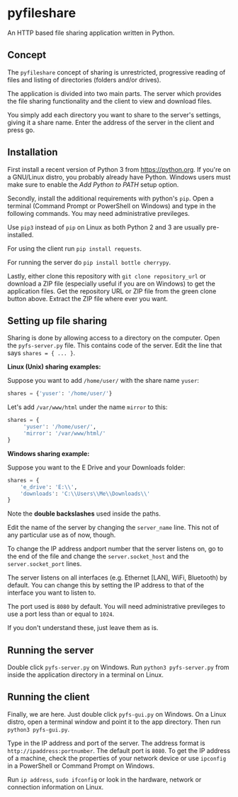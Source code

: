# pyfileshare
An HTTP based file sharing application written in Python.

## Concept
The ```pyfileshare``` concept of sharing is unrestricted, progressive reading
of files and listing of directories (folders and/or drives).

The application is divided into two main parts. The server which provides
the file sharing functionality and the client to view and download files.

You simply add each directory you want to share to the server's settings,
giving it a share name. Enter the address of the server in the client
and press go.

## Installation
First install a recent version of Python 3 from https://python.org.
If you're on a GNU/Linux distro, you probably already have Python.
Windows users must make sure to enable the _Add Python to PATH_ setup option.

Secondly, install the additional requirements with python's ```pip```.
Open a terminal (Command Prompt or PowerShell on Windows) and type in
the following commands. You may need administrative previleges.

Use ```pip3``` instead of ```pip``` on Linux as both Python 2 and 3
are usually pre-installed.

For using the client run ```pip install requests```.

For running the server do ```pip install bottle cherrypy```.

Lastly, either clone this repository with ```git clone repository_url```
or download a ZIP file (especially useful if you are on Windows) to get
the application files. Get the repository URL or ZIP file from the green
clone button above. Extract the ZIP file where ever you want.

## Setting up file sharing
Sharing is done by allowing access to a directory on the computer.
Open the ```pyfs-server.py``` file. This contains code of the server.
Edit the line that says ```shares = { ... }```.

__Linux (Unix) sharing examples:__

Suppose you want to add ```/home/user/``` with the share name ```yuser```:

```python
shares = {'yuser': '/home/user/'}
```

Let's add ```/var/www/html``` under the name ```mirror``` to this:

```python
shares = {
     'yuser': '/home/user/',
     'mirror': '/var/www/html/'
}
```

__Windows sharing example:__

Suppose you want to the E Drive and your Downloads folder:

```python
shares = {
    'e_drive': 'E:\\',
    'downloads': 'C:\\Users\\Me\\Downloads\\'
}
```

Note the __double backslashes__ used inside the paths.

Edit the name of the server by changing the ```server_name``` line.
This not of any particular use as of now, though.

To change the IP address andport number that the server listens on,
go to the end of the file and change the ```server.socket_host``` and
the ```server.socket_port``` lines.

The server listens on all interfaces (e.g. Ethernet [LAN], WiFi, Bluetooth)
by default. You can change this by setting the IP address to that of
the interface you want to listen to.

The port used is ```8080``` by default. You will need administrative previleges
to use a port less than or equal to ```1024```.

If you don't understand these, just leave them as is.

## Running the server
Double click ```pyfs-server.py``` on Windows. Run ```python3 pyfs-server.py```
from inside the application directory in a terminal on Linux.

## Running the client
Finally, we are here. Just double click ```pyfs-gui.py``` on Windows.
On a Linux distro, open a terminal window and point it to the app directory.
Then run ```python3 pyfs-gui.py```.

Type in the IP address and port of the server. The address format
is ```http://ipaddress:portnumber```. The default port is ```8080```.
To get the IP address of a machine, check the properties of your network
device or use ```ipconfig``` in a PowerShell or Command Prompt on Windows.

Run ```ip address```, ```sudo ifconfig``` or look in the hardware, network
or connection information on Linux.
